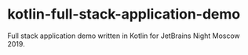# kotlin-full-stack-application-demo

Full stack application demo written in Kotlin for JetBrains Night Moscow 2019.